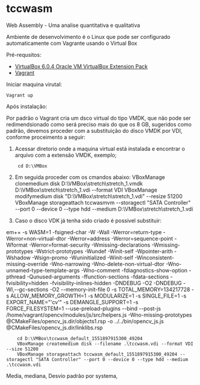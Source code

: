 # tccwasm
Web Assembly - Uma analise quantitativa e qualitativa



Ambiente de desenvolvimento é o Linux que pode ser configurado automaticamente com Vagrante usando o Virtual Box

Pré-requsitos:

* [VirtualBox 6.0.4 Oracle VM VirtualBox Extension Pack](https://www.virtualbox.org/wiki/Downloads)
* [Vagrant](https://github.com/hashicorp/vagrant)

Iniciar maquina virutal:

    Vagrant up

Após instalação:

Por padrão o Vagrant cria um dsco virtual do tipo VMDK, que não pode ser redimendsionado como será preciso mais do que os 8 GB,
sugeridos como padrão, devemos proceder com a substituição do disco VMDK por VDI, conforme proceimento a seguir:

1. Acessar diretorio onde a maquina virtual está instalada e encontrar o arquivo com a extensão VMDK, exemplo;

        cd D:\VMBox

2. Em seguida proceder com os cmandos abaixo:
        VBoxManage clonemedium disk D:\VMBox\stretch\stretch_1.vmdk D:\VMBox\stretch\stretch_1.vdi --format VDI
        VBoxManage modifymedium disk "D:\VMBox\stretch\stretch_1.vdi" --resize 51200
        VBoxManage storageattach tccwasmvm --storagectl "SATA Controller" --port 0 --device 0 --type hdd --medium D:\VMBox\stretch\stretch_1.vdi

3.  Caso o disco VDK já tenha sido criado é possivel substituir:




em++   -s WASM=1    -fsigned-char -W -Wall -Werror=return-type -Werror=non-virtual-dtor -Werror=address -Werror=sequence-point -Wformat -Werror=format-security -Wmissing-declarations -Wmissing-prototypes -Wstrict-prototypes -Wundef -Winit-self -Wpointer-arith -Wshadow -Wsign-promo -Wuninitialized -Winit-self -Winconsistent-missing-override -Wno-narrowing -Wno-delete-non-virtual-dtor -Wno-unnamed-type-template-args -Wno-comment -fdiagnostics-show-option -pthread -Qunused-arguments -ffunction-sections -fdata-sections  -fvisibility=hidden -fvisibility-inlines-hidden -DNDEBUG -O2  -DNDEBUG    -Wl,--gc-sections -O2   --memory-init-file 0 -s TOTAL_MEMORY=134217728 -s ALLOW_MEMORY_GROWTH=1 -s MODULARIZE=1 -s SINGLE_FILE=1 -s EXPORT_NAME="'cv'" -s DEMANGLE_SUPPORT=1 -s FORCE_FILESYSTEM=1 --use-preload-plugins --bind --post-js /home/vagrant/opencv/modules/js/src/helpers.js  -Wno-missing-prototypes @CMakeFiles/opencv_js.dir/objects1.rsp  -o ../../bin/opencv_js.js @CMakeFiles/opencv_js.dir/linklibs.rsp


        cd D:\VMBox\tccwasm_default_1551897915300_49204
        VBoxManage createmedium disk --filename .\tccwasm.vdi --format VDI --size 51200
        VBoxManage storageattach tccwasm_default_1551897915300_49204 --storagectl "SATA Controller" --port 0 --device 0 --type hdd --medium .\tccwasm.vdi


Media, mediana, Desvio padrão por systema, 
